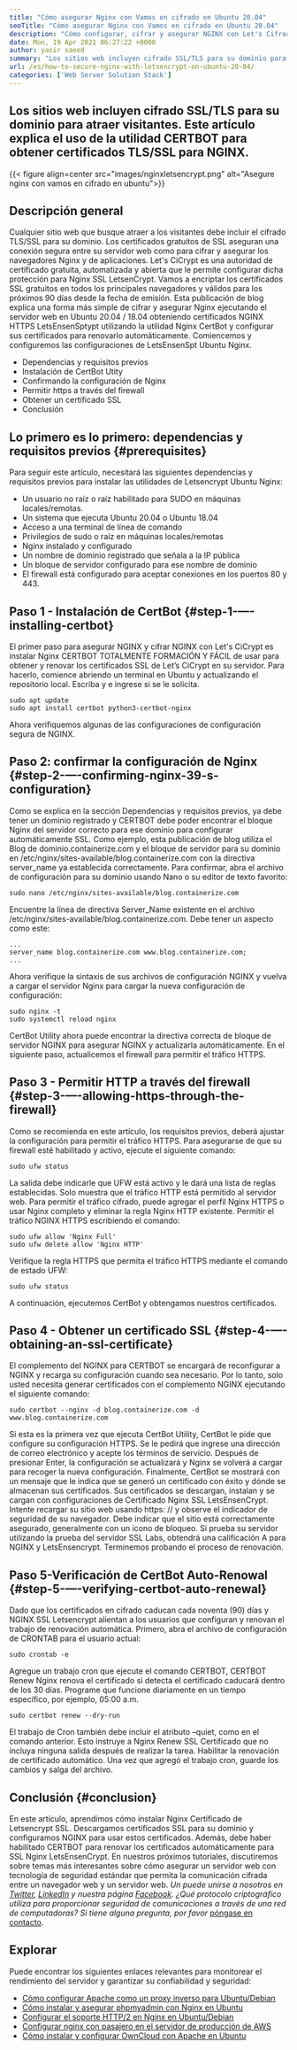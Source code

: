 ```yaml
---
title: "Cómo asegurar Nginx con Vamos en cifrado en Ubuntu 20.04" 
seoTitle: "Cómo asegurar Nginx con Vamos en cifrado en Ubuntu 20.04" 
description: "Cómo configurar, cifrar y asegurar NGINX con Let's Cifrar en Ubuntu. Cifrar al cliente para generar certificados para configurar automáticamente NGINX." 
date: Mon, 19 Apr 2021 06:27:22 +0000
author: yasir saeed
summary: "Los sitios web incluyen cifrado SSL/TLS para su dominio para atraer visitantes. Este artículo explica el uso de la utilidad CERTBOT para obtener certificados TLS/SSL para NGINX." 
url: /es/how-to-secure-nginx-with-letsencrypt-on-ubuntu-20-04/
categories: ['Web Server Solution Stack']
---
```


## Los sitios web incluyen cifrado SSL/TLS para su dominio para atraer visitantes. Este artículo explica el uso de la utilidad CERTBOT para obtener certificados TLS/SSL para NGINX.

{{< figure align=center src="images/nginxletsencrypt.png" alt="Asegure nginx con vamos en cifrado en ubuntu">}}


##  **Descripción general**  
Cualquier sitio web que busque atraer a los visitantes debe incluir el cifrado TLS/SSL para su dominio. Los certificados gratuitos de SSL aseguran una conexión segura entre su servidor web como para cifrar y asegurar los navegadores Nginx y de aplicaciones. Let's CiCrypt es una autoridad de certificado gratuita, automatizada y abierta que le permite configurar dicha protección para Nginx SSL LetsenCrypt. Vamos a encriptar los certificados SSL gratuitos en todos los principales navegadores y válidos para los próximos 90 días desde la fecha de emisión.
Esta publicación de blog explica una forma más simple de cifrar y asegurar Nginx ejecutando el servidor web en Ubuntu 20.04 / 18.04 obteniendo certificados NGINX HTTPS LetsEnsenSptypt utilizando la utilidad Nginx CertBot y configurar sus certificados para renovarlo automáticamente. Comiencemos y configuremos las configuraciones de LetsEnsenSpt Ubuntu Nginx.
  * Dependencias y requisitos previos
  * Instalación de CertBot Utity
  * Confirmando la configuración de Nginx
  * Permitir https a través del firewall
  * Obtener un certificado SSL
  * Conclusión

## Lo primero es lo primero: dependencias y requisitos previos {#prerequisites}

Para seguir este artículo, necesitará las siguientes dependencias y requisitos previos para instalar las utilidades de Letsencrypt Ubuntu Nginx:
  * Un usuario no raíz o raíz habilitado para SUDO en máquinas locales/remotas.
  * Un sistema que ejecuta Ubuntu 20.04 o Ubuntu 18.04
  * Acceso a una terminal de línea de comando
  * Privilegios de sudo o raíz en máquinas locales/remotas
  * Nginx instalado y configurado
  * Un nombre de dominio registrado que señala a la IP pública
  * Un bloque de servidor configurado para ese nombre de dominio
  * El firewall está configurado para aceptar conexiones en los puertos 80 y 443.

## Paso 1 - Instalación de CertBot {#step-1-—-installing-certbot}

El primer paso para asegurar NGINX y cifrar NGINX con Let's CiCrypt es instalar Nginx CERTBOT TOTALMENTE FORMACIÓN Y FÁCIL de usar para obtener y renovar los certificados SSL de Let’s CiCrypt en su servidor. Para hacerlo, comience abriendo un terminal en Ubuntu y actualizando el repositorio local. Escriba y e ingrese si se le solicita.
```
sudo apt update
sudo apt install certbot python3-certbot-nginx

```
Ahora verifiquemos algunas de las configuraciones de configuración segura de NGINX.

## Paso 2: confirmar la configuración de Nginx {#step-2-—-confirming-nginx-39-s-configuration}

Como se explica en la sección Dependencias y requisitos previos, ya debe tener un dominio registrado y CERTBOT debe poder encontrar el bloque Nginx del servidor correcto para ese dominio para configurar automáticamente SSL. Como ejemplo, esta publicación de blog utiliza el Blog de dominio.containerize.com y el bloque de servidor para su dominio en /etc/nginx/sites-available/blog.containerize.com con la directiva server_name ya establecida correctamente.
Para confirmar, abra el archivo de configuración para su dominio usando Nano o su editor de texto favorito:
```
sudo nano /etc/nginx/sites-available/blog.containerize.com

```
Encuentre la línea de directiva Server_Name existente en el archivo /etc/nginx/sites-available/blog.containerize.com. Debe tener un aspecto como este:
```
...
server_name blog.containerize.com www.blog.containerize.com;
...
```
Ahora verifique la sintaxis de sus archivos de configuración NGINX y vuelva a cargar el servidor Nginx para cargar la nueva configuración de configuración:
```
sudo nginx -t
sudo systemctl reload nginx

```
CertBot Utility ahora puede encontrar la directiva correcta de bloque de servidor NGINX para asegurar NGINX y actualizarla automáticamente. En el siguiente paso, actualicemos el firewall para permitir el tráfico HTTPS.

## Paso 3 - Permitir HTTP a través del firewall {#step-3-—-allowing-https-through-the-firewall}

Como se recomienda en este artículo, los requisitos previos, deberá ajustar la configuración para permitir el tráfico HTTPS. Para asegurarse de que su firewall esté habilitado y activo, ejecute el siguiente comando:
```
sudo ufw status

```
La salida debe indicarle que UFW está activo y le dará una lista de reglas establecidas. Solo muestra que el tráfico HTTP está permitido al servidor web. Para permitir el tráfico cifrado, puede agregar el perfil Nginx HTTPS o usar Nginx completo y eliminar la regla Nginx HTTP existente. Permitir el tráfico NGINX HTTPS escribiendo el comando:
```
sudo ufw allow 'Nginx Full'
sudo ufw delete allow 'Nginx HTTP'

```
Verifique la regla HTTPS que permita el tráfico HTTPS mediante el comando de estado UFW:
```
sudo ufw status

```
A continuación, ejecutemos CertBot y obtengamos nuestros certificados.

## Paso 4 - Obtener un certificado SSL {#step-4-—-obtaining-an-ssl-certificate}

El complemento del NGINX para CERTBOT se encargará de reconfigurar a NGINX y recarga su configuración cuando sea necesario. Por lo tanto, solo usted necesita generar certificados con el complemento NGINX ejecutando el siguiente comando:
```
sudo certbot --nginx -d blog.containerize.com -d www.blog.containerize.com

```
Si esta es la primera vez que ejecuta CertBot Utility, CertBot le pide que configure su configuración HTTPS. Se le pedirá que ingrese una dirección de correo electrónico y acepte los términos de servicio. Después de presionar Enter, la configuración se actualizará y Nginx se volverá a cargar para recoger la nueva configuración. Finalmente, CertBot se mostrará con un mensaje que le indica que se generó un certificado con éxito y dónde se almacenan sus certificados.
Sus certificados se descargan, instalan y se cargan con configuraciones de Certificado Nginx SSL LetsEnsenCrypt. Intente recargar su sitio web usando https: // y observe el indicador de seguridad de su navegador. Debe indicar que el sitio está correctamente asegurado, generalmente con un icono de bloqueo. Si prueba su servidor utilizando la prueba del servidor SSL Labs, obtendrá una calificación A para NGINX y LetsEnsencrypt.
Terminemos probando el proceso de renovación.

## Paso 5-Verificación de CertBot Auto-Renowal {#step-5-—-verifying-certbot-auto-renewal}

Dado que los certificados en cifrado caducan cada noventa (90) días y NGINX SSL Letsencrypt alientan a los usuarios que configuran y renovan el trabajo de renovación automática. Primero, abra el archivo de configuración de CRONTAB para el usuario actual:
```
sudo crontab -e
```
Agregue un trabajo cron que ejecute el comando CERTBOT, CERTBOT Renew Nginx renova el certificado si detecta el certificado caducará dentro de los 30 días. Programe que funcione diariamente en un tiempo específico, por ejemplo, 05:00 a.m.
```
sudo certbot renew --dry-run

```
El trabajo de Cron también debe incluir el atributo –quiet, como en el comando anterior. Esto instruye a Nginx Renew SSL Certificado que no incluya ninguna salida después de realizar la tarea. Habilitar la renovación de certificado automático. Una vez que agregó el trabajo cron, guarde los cambios y salga del archivo.

## Conclusión {#conclusion}

En este artículo, aprendimos cómo instalar Nginx Certificado de Letsencrypt SSL. Descargamos certificados SSL para su dominio y configuramos NGINX para usar estos certificados. Además, debe haber habilitado CERTBOT para renovar los certificados automáticamente para SSL Nginx LetsEnsenCrypt. En nuestros próximos tutoriales, discutiremos sobre temas más interesantes sobre cómo asegurar un servidor web con tecnología de seguridad estándar que permita la comunicación cifrada entre un navegador web y un servidor web.
_Un puede unirse a nosotros en [Twitter][1], [LinkedIn][2] y nuestra página [Facebook][3]. ¿Qué protocolo criptográfico utiliza para proporcionar seguridad de comunicaciones a través de una red de computadoras? Si tiene alguna pregunta, por favor_ [póngase en contacto][4].

## Explorar
Puede encontrar los siguientes enlaces relevantes para monitorear el rendimiento del servidor y garantizar su confiabilidad y seguridad:
  * [Cómo configurar Apache como un proxy inverso para Ubuntu/Debian][5]
  * [Cómo instalar y asegurar phpmyadmin con Nginx en Ubuntu][6]
  * [Configurar el soporte HTTP/2 en Nginx en Ubuntu/Debian][7]
  * [Configurar nginx con pasajero en el servidor de producción de AWS][8]
  * [Cómo instalar y configurar OwnCloud con Apache en Ubuntu][9]



 [1]: https://twitter.com/containerize_co
 [2]: https://www.linkedin.com/company/containerize/
 [3]: http://facebook.com/containerize
 [4]: mailto:yasir.saeed@aspose.com
 [5]: https://blog.containerize.com/web-server-solution-stack/how-to-configure-apache-as-a-reverse-proxy-for-ubuntudebian/
 [6]: https://blog.containerize.com/web-server-solution-stack/how-to-install-and-secure-phpmyadmin-with-nginx-on-ubuntu/
 [7]: https://blog.containerize.com/web-server-solution-stack/how-to-configure-http2-support-in-nginx-on-ubuntudebian/
 [8]: https://blog.containerize.com/web-server-solution-stack/how-to-setup-nginx-with-passenger-on-aws-production-server/
 [9]: https://blog.containerize.com/backup-and-sync-software/how-to-install-and-configure-owncloud-with-apache-on-ubuntu/
